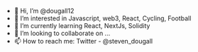 - 👋 Hi, I’m @dougall12
- 👀 I’m interested in Javascript, web3, React, Cycling, Football
- 🌱 I’m currently learning React, NextJs, Solidity
- 💞️ I’m looking to collaborate on ...
- 📫 How to reach me: Twitter - @steven_dougall


<!---
dougall12/dougall12 is a ✨ special ✨ repository because its `README.md` (this file) appears on your GitHub profile.
You can click the Preview link to take a look at your changes.
--->
